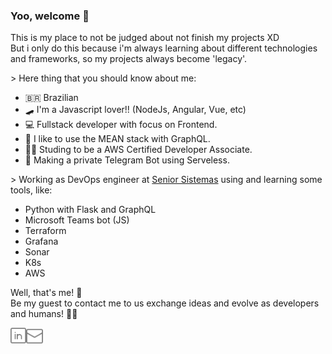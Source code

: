 ### Yoo, welcome 👏

This is my place to not be judged about not finish my projects XD <br/>
But i only do this because i'm always learning about different technologies and frameworks, so my projects always become 'legacy'.

\> Here thing that you should know about me:
- 🇧🇷 Brazilian
- 🛹 I'm a Javascript lover!! (NodeJs, Angular, Vue, etc)
- 💻 Fullstack developer with focus on Frontend.
- 🥬 I like to use the MEAN stack with GraphQL.
- 🧑‍🎓 Studing to be a AWS Certified Developer Associate.
- 🤖 Making a private Telegram Bot using Serveless.

\> Working as DevOps engineer at [Senior Sistemas](https://www.senior.com.br/) using and learning some tools, like:
  - Python with Flask and GraphQL
  - Microsoft Teams bot (JS)
  - Terraform
  - Grafana
  - Sonar
  - K8s
  - AWS

Well, that's me! 💙 <br/>
Be my guest to contact me to us exchange ideas and evolve as developers and humans! 🚀🎆

<a href="https://www.linkedin.com/in/nathan-alcantara2312/">
  <img align="left" alt="Linkedin" width="25px" src="https://github.com/NathanAlcantara/NathanAlcantara/blob/master/assets/linkedin.svg" />
</a>

<a href="mailto:nathangabriel97@gmail.com">
  <img align="left" alt="Gmail" width="27px" src="https://github.com/NathanAlcantara/NathanAlcantara/blob/master/assets/envelope.svg" />
</a>
